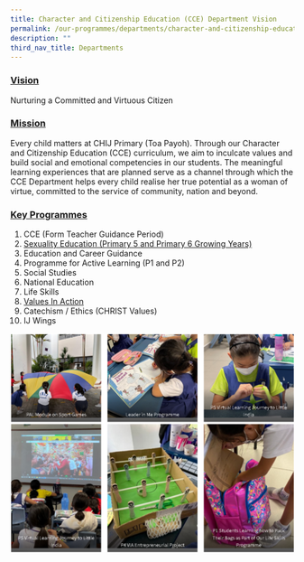 ```yaml
---
title: Character and Citizenship Education (CCE) Department Vision
permalink: /our-programmes/departments/character-and-citizenship-education-cce-department/
description: ""
third_nav_title: Departments
---
```

### <u>Vision</u>


Nurturing a Committed and Virtuous Citizen

### <u>Mission</u>


Every child matters at CHIJ Primary (Toa Payoh). Through our Character and Citizenship Education (CCE) curriculum, we aim to inculcate values and build social and emotional competencies in our students. The meaningful learning experiences that are planned serve as a channel through which the CCE Department helps every child realise her true potential as a woman of virtue, committed to the service of community, nation and beyond.

### <u>Key Programmes</u>


1.  CCE (Form Teacher Guidance Period)
2.  [Sexuality Education (Primary 5 and Primary 6 Growing Years)](/files/20220221-SEd-Letter.pdf)
3.  Education and Career Guidance
4.  Programme for Active Learning (P1 and P2)
5.  Social Studies
6.  National Education
7.  Life Skills
8.  [Values In Action](/values-in-action/)
9.  Catechism / Ethics (CHRIST Values)
10.  IJ Wings


![Character and Citizenship Education](/images/CCE.png)